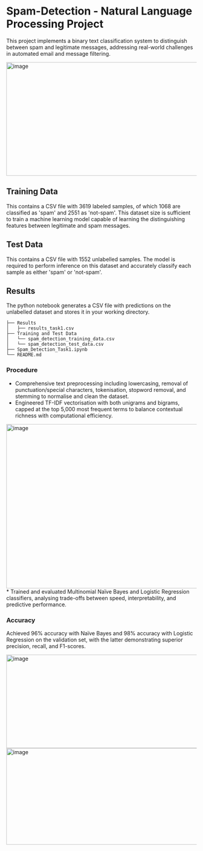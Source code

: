 # Spam-Detection - Natural Language Processing Project
This project implements a binary text classification system to distinguish between spam and legitimate messages, addressing real-world challenges in automated email and message filtering.


<img width="648" height="300" alt="image" src="https://github.com/user-attachments/assets/794c7982-c462-48b0-a868-61a0bfe6b05e" />


## Training Data
This contains a CSV file with 3619 labeled samples, of which 1068 are classified as 'spam' and 2551 as 'not-spam'. This dataset size is sufficient to train a machine learning model capable of learning the distinguishing features between legitimate and spam messages.

## Test Data
This contains a CSV file with 1552 unlabelled samples. The model is required to perform inference on this dataset and accurately classify each sample as either 'spam' or 'not-spam'.

## Results 
The python notebook generates a CSV file with predictions on the unlabelled dataset and stores it in your working directory.

```
├── Results
│   ├── results_task1.csv
├── Training and Test Data
│   └── spam_detection_training_data.csv
│   └── spam_detection_test_data.csv
├── Spam_Detection_Task1.ipynb
└── README.md
```

### Procedure 
* Comprehensive text preprocessing including lowercasing, removal of punctuation/special characters, tokenisation, stopword removal, and stemming to normalise and clean the dataset.
* Engineered TF-IDF vectorisation with both unigrams and bigrams, capped at the top 5,000 most frequent terms to balance contextual richness with computational efficiency.
<img width="760" height="434" alt="image" src="https://github.com/user-attachments/assets/556e9267-6cfa-4752-b7f4-1a31c811601c" />
* Trained and evaluated Multinomial Naïve Bayes and Logistic Regression classifiers, analysing trade-offs between speed, interpretability, and predictive performance.

### Accuracy
Achieved 96% accuracy with Naïve Bayes and 98% accuracy with Logistic Regression on the validation set, with the latter demonstrating superior precision, recall, and F1-scores.

<img width="525" height="247" alt="image" src="https://github.com/user-attachments/assets/84d24622-bf6b-4f1a-8f62-1832d26102e1" />

<img width="533" height="255" alt="image" src="https://github.com/user-attachments/assets/89a2d78d-9d04-414e-b2eb-8156d7dff2d7" />


